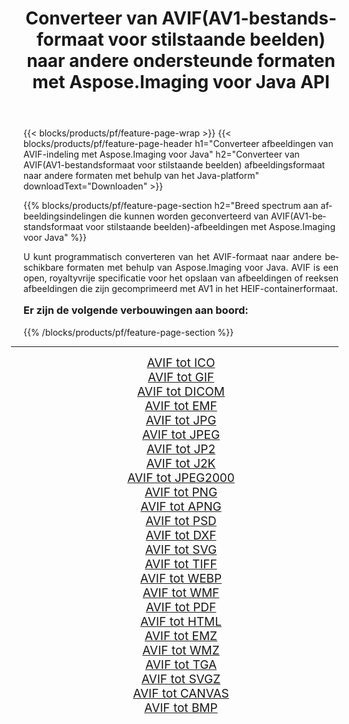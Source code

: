 ﻿---
title: Converteer van AVIF(AV1-bestandsformaat voor stilstaande beelden) naar andere ondersteunde formaten met Aspose.Imaging voor Java API 
weight: 3920
url: /nl/java/conversion/from/avif/ 
lang: nl
langdirlevel: 2
locales: zh-hans,ja,it,ru,de,es,fr,nl,id,lt,pl,pt,vi,tr,ko,zh-hant,ar,hi,th,sv,cs,uk,he
description: Aspose.Imaging kan eenvoudig converteren van AVIF(AV1-bestandsformaat voor stilstaande beelden) naar andere formaten met behulp van het Java-platform
---

{{< blocks/products/pf/feature-page-wrap >}}
{{< blocks/products/pf/feature-page-header h1="Converteer afbeeldingen van AVIF-indeling met Aspose.Imaging voor Java" h2="Converteer van AVIF(AV1-bestandsformaat voor stilstaande beelden) afbeeldingsformaat naar andere formaten met behulp van het Java-platform" downloadText="Downloaden" >}}


{{% blocks/products/pf/feature-page-section  h2="Breed spectrum aan afbeeldingsindelingen die kunnen worden geconverteerd van AVIF(AV1-bestandsformaat voor stilstaande beelden)-afbeeldingen met Aspose.Imaging voor Java" %}}
<p align=justify>U kunt programmatisch converteren van het AVIF-formaat naar andere beschikbare formaten met behulp van
Aspose.Imaging voor Java. AVIF is een open, royaltyvrije specificatie voor het opslaan van afbeeldingen of reeksen afbeeldingen die zijn gecomprimeerd met AV1 in het HEIF-containerformaat.</p>
<h3 style="margin-top:16px;">
Er zijn de volgende verbouwingen aan boord:
</h3>
{{% /blocks/products/pf/feature-page-section %}}
<div class="container-fluid productfamilypage bg-gray">
    <div class="convertypes bg-gray agp-content section">
        <div class="container">
		<hr style="margin-left:-20px;"/>
		<div class="row other-converters" style="gap: 10px;font-size: 19px;text-align:center;">
		    <div class='col-md-3 other-converter remove-lp remove-rp'><a href="/imaging/nl/java/conversion/avif-to-ico/" style="padding:15px;">AVIF tot ICO</a></div><div class='col-md-3 other-converter remove-lp remove-rp'><a href="/imaging/nl/java/conversion/avif-to-gif/" style="padding:15px;">AVIF tot GIF</a></div><div class='col-md-3 other-converter remove-lp remove-rp'><a href="/imaging/nl/java/conversion/avif-to-dicom/" style="padding:15px;">AVIF tot DICOM</a></div><div class='col-md-3 other-converter remove-lp remove-rp'><a href="/imaging/nl/java/conversion/avif-to-emf/" style="padding:15px;">AVIF tot EMF</a></div><div class='col-md-3 other-converter remove-lp remove-rp'><a href="/imaging/nl/java/conversion/avif-to-jpg/" style="padding:15px;">AVIF tot JPG</a></div><div class='col-md-3 other-converter remove-lp remove-rp'><a href="/imaging/nl/java/conversion/avif-to-jpeg/" style="padding:15px;">AVIF tot JPEG</a></div><div class='col-md-3 other-converter remove-lp remove-rp'><a href="/imaging/nl/java/conversion/avif-to-jp2/" style="padding:15px;">AVIF tot JP2</a></div><div class='col-md-3 other-converter remove-lp remove-rp'><a href="/imaging/nl/java/conversion/avif-to-j2k/" style="padding:15px;">AVIF tot J2K</a></div><div class='col-md-3 other-converter remove-lp remove-rp'><a href="/imaging/nl/java/conversion/avif-to-jpeg2000/" style="padding:15px;">AVIF tot JPEG2000</a></div><div class='col-md-3 other-converter remove-lp remove-rp'><a href="/imaging/nl/java/conversion/avif-to-png/" style="padding:15px;">AVIF tot PNG</a></div><div class='col-md-3 other-converter remove-lp remove-rp'><a href="/imaging/nl/java/conversion/avif-to-apng/" style="padding:15px;">AVIF tot APNG</a></div><div class='col-md-3 other-converter remove-lp remove-rp'><a href="/imaging/nl/java/conversion/avif-to-psd/" style="padding:15px;">AVIF tot PSD</a></div><div class='col-md-3 other-converter remove-lp remove-rp'><a href="/imaging/nl/java/conversion/avif-to-dxf/" style="padding:15px;">AVIF tot DXF</a></div><div class='col-md-3 other-converter remove-lp remove-rp'><a href="/imaging/nl/java/conversion/avif-to-svg/" style="padding:15px;">AVIF tot SVG</a></div><div class='col-md-3 other-converter remove-lp remove-rp'><a href="/imaging/nl/java/conversion/avif-to-tiff/" style="padding:15px;">AVIF tot TIFF</a></div><div class='col-md-3 other-converter remove-lp remove-rp'><a href="/imaging/nl/java/conversion/avif-to-webp/" style="padding:15px;">AVIF tot WEBP</a></div><div class='col-md-3 other-converter remove-lp remove-rp'><a href="/imaging/nl/java/conversion/avif-to-wmf/" style="padding:15px;">AVIF tot WMF</a></div><div class='col-md-3 other-converter remove-lp remove-rp'><a href="/imaging/nl/java/conversion/avif-to-pdf/" style="padding:15px;">AVIF tot PDF</a></div><div class='col-md-3 other-converter remove-lp remove-rp'><a href="/imaging/nl/java/conversion/avif-to-html/" style="padding:15px;">AVIF tot HTML</a></div><div class='col-md-3 other-converter remove-lp remove-rp'><a href="/imaging/nl/java/conversion/avif-to-emz/" style="padding:15px;">AVIF tot EMZ</a></div><div class='col-md-3 other-converter remove-lp remove-rp'><a href="/imaging/nl/java/conversion/avif-to-wmz/" style="padding:15px;">AVIF tot WMZ</a></div><div class='col-md-3 other-converter remove-lp remove-rp'><a href="/imaging/nl/java/conversion/avif-to-tga/" style="padding:15px;">AVIF tot TGA</a></div><div class='col-md-3 other-converter remove-lp remove-rp'><a href="/imaging/nl/java/conversion/avif-to-svgz/" style="padding:15px;">AVIF tot SVGZ</a></div><div class='col-md-3 other-converter remove-lp remove-rp'><a href="/imaging/nl/java/conversion/avif-to-canvas/" style="padding:15px;">AVIF tot CANVAS</a></div><div class='col-md-3 other-converter remove-lp remove-rp'><a href="/imaging/nl/java/conversion/avif-to-bmp/" style="padding:15px;">AVIF tot BMP</a></div>
                </div>
        </div>
    </div>
</div>
<br/>

